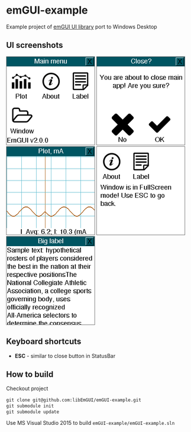 # emGUI-example
Example project of [emGUI UI library](https://github.com/libEmGUI/emGUI) port to Windows Desktop

## UI screenshots

![Main Window](/Doc/main-wnd.png)
![Modal Dialog](/Doc/modal-dialog.png)
![Plot](/Doc/plot.png)
![Fullscreen window](/Doc/fullscreen.png)
![Label Widget](/Doc/label.png)

## Keyboard shortcuts

* **ESC** - similar to close button in StatusBar

## How to build

Checkout project

```
git clone git@github.com:libEmGUI/emGUI-example.git
git submodule init
git submodule update
```

Use MS Visual Studio 2015 to build `emGUI-example/emGUI-example.sln`